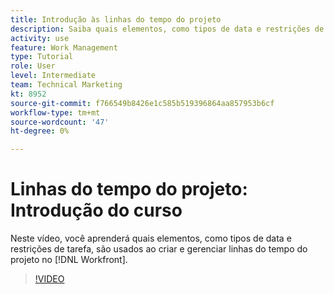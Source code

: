 ```yaml
---
title: Introdução às linhas do tempo do projeto
description: Saiba quais elementos, como tipos de data e restrições de tarefa, são usados ao criar e gerenciar linhas do tempo do projeto em [!DNL  Workfront].
activity: use
feature: Work Management
type: Tutorial
role: User
level: Intermediate
team: Technical Marketing
kt: 8952
source-git-commit: f766549b8426e1c585b519396864aa857953b6cf
workflow-type: tm+mt
source-wordcount: '47'
ht-degree: 0%

---
```


# Linhas do tempo do projeto: Introdução do curso

Neste vídeo, você aprenderá quais elementos, como tipos de data e restrições de tarefa, são usados ao criar e gerenciar linhas do tempo do projeto no [!DNL  Workfront].

>[!VIDEO](https://video.tv.adobe.com/v/335212/?quality=12)
